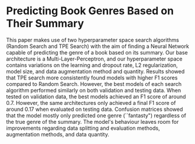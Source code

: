 # Predicting Book Genres Based on Their Summary
This paper makes use of two hyperparameter space search algorithms (Random Search and TPE Search) with the aim of finding a Neural Network capable of predicting the genre of a book based on its summary. Our base architecture is a Multi-Layer-Perceptron, and our hyperparameter space contains variations on the learning and dropout rate, L2 regularization, model size, and data augmentation method and quantity. Results showed that TPE search more consistently found models with higher F1 scores compared to Random Search. However, the best models of each search algorithm performed similarly on both validation and testing data. When tested on validation data, the best models achieved an F1 score of around 0.7. However, the same architectures only achieved a final F1 score of around 0.17 when evaluated on testing data. Confusion matrices showed that the model mostly only predicted one genre (``fantasty") regardless of the true genre of the summary. The model's behaviour leaves room for improvements regarding data splitting and evaluation methods, augmentation methods, and data quantity.
